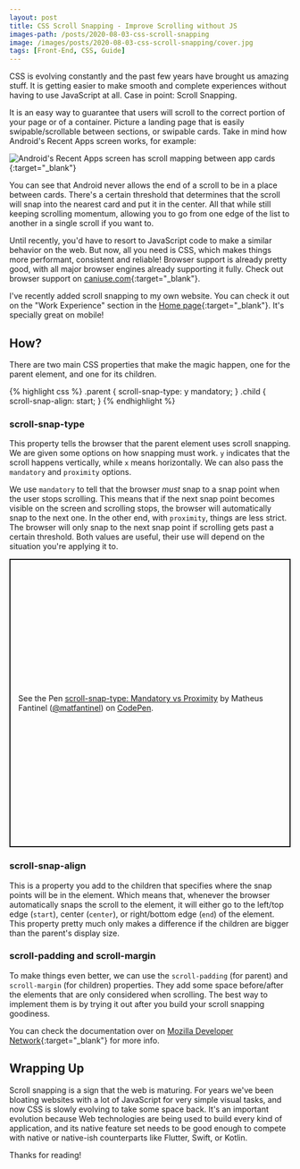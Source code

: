 ```yaml
---
layout: post
title: CSS Scroll Snapping - Improve Scrolling without JS
images-path: /posts/2020-08-03-css-scroll-snapping
image: /images/posts/2020-08-03-css-scroll-snapping/cover.jpg
tags: [Front-End, CSS, Guide]
---
```


CSS is evolving constantly and the past few years have brought us amazing stuff. It is getting easier to make smooth and complete experiences without having to use JavaScript at all. Case in point: Scroll Snapping.

It is an easy way to guarantee that users will scroll to the correct portion of your page or of a container. Picture a landing page that is easily swipable/scrollable between sections, or swipable cards. Take in mind how Android's Recent Apps screen works, for example:

![Android's Recent Apps screen has scroll mapping between app cards](/images/{{page.images-path}}/android-scroll-snapping.gif){:target="_blank"}

You can see that Android never allows the end of a scroll to be in a place between cards. There's a certain threshold that determines that the scroll will snap into the nearest card and put it in the center. All that while still keeping scrolling momentum, allowing you to go from one edge of the list to another in a single scroll if you want to.

Until recently, you'd have to resort to JavaScript code to make a similar behavior on the web. But now, all you need is CSS, which makes things more performant, consistent and reliable! Browser support is already pretty good, with all major browser engines already supporting it fully. Check out browser support on [caniuse.com](https://caniuse.com/#feat=css-snappoints){:target="_blank"}.

I've recently added scroll snapping to my own website. You can check it out on the "Work Experience" section in the [Home page](https://fantinel.dev){:target="_blank"}. It's specially great on mobile!

## How?

There are two main CSS properties that make the magic happen, one for the parent element, and one for its children.

{% highlight css %}
.parent {
  scroll-snap-type: y mandatory;
}
.child {
  scroll-snap-align: start;
}
{% endhighlight %}

### scroll-snap-type

This property tells the browser that the parent element uses scroll snapping. We are given some options on how snapping must work. `y` indicates that the scroll happens vertically, while `x` means horizontally. We can also pass the `mandatory` and `proximity` options. 

We use `mandatory` to tell that the browser _must_ snap to a snap point when the user stops scrolling. This means that if the next snap point becomes visible on the screen and scrolling stops, the browser will automatically snap to the next one. In the other end, with `proximity`, things are less strict. The browser will only snap to the next snap point if scrolling gets past a certain threshold. Both values are useful, their use will depend on the situation you're applying it to.

<p class="codepen" data-height="516" data-theme-id="dark" data-default-tab="result" data-user="matfantinel" data-slug-hash="LYNPdpE" data-preview="true" style="height: 516px; box-sizing: border-box; display: flex; align-items: center; justify-content: center; border: 2px solid; margin: 1em 0; padding: 1em;" data-pen-title="scroll-snap-type: Mandatory vs Proximity">
  <span>See the Pen <a href="https://codepen.io/matfantinel/pen/LYNPdpE">
  scroll-snap-type: Mandatory vs Proximity</a> by Matheus Fantinel (<a href="https://codepen.io/matfantinel">@matfantinel</a>)
  on <a href="https://codepen.io">CodePen</a>.</span>
</p>
<script async src="https://static.codepen.io/assets/embed/ei.js"></script>

### scroll-snap-align

This is a property you add to the children that specifies where the snap points will be in the element. Which means that, whenever the browser automatically snaps the scroll to the element, it will either go to the left/top edge (`start`), center (`center`), or right/bottom edge (`end`) of the element. This property pretty much only makes a difference if the children are bigger than the parent's display size.


### scroll-padding and scroll-margin

To make things even better, we can use the `scroll-padding` (for parent) and `scroll-margin` (for children) properties. They add some space before/after the elements that are only considered when scrolling. The best way to implement them is by trying it out after you build your scroll snapping goodiness.

You can check the documentation over on [Mozilla Developer Network](https://developer.mozilla.org/en-US/docs/Web/CSS/CSS_Scroll_Snap){:target="_blank"} for more info.

## Wrapping Up

Scroll snapping is a sign that the web is maturing. For years we've been bloating websites with a lot of JavaScript for very simple visual tasks, and now CSS is slowly evolving to take some space back. It's an important evolution because Web technologies are being used to build every kind of application, and its native feature set needs to be good enough to compete with native or native-ish counterparts like Flutter, Swift, or Kotlin.

Thanks for reading!